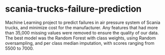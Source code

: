 # scania-trucks-failure-prediction
Machine Learning project to predict failures in air pressure system of Scania trucks, and minimize cost for the manufacturer.
Any features that had more than 35,000 missing values were removed to ensure the quality of our data.
The best model was the Random Forest with class weights, using Random oversampling, and per class median imputation, with scores ranging from 5500 to 7000.
